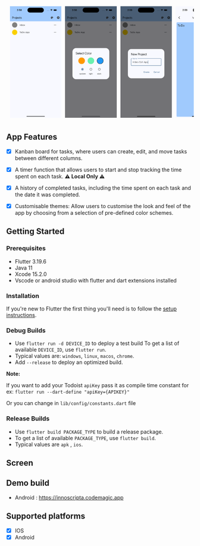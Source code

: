 <div style="display: flex; overflow-x: auto; white-space: nowrap; padding: 10px;">
  <img src="./screenshots/1.png" alt="Image 1" style="height: 300px; margin-right: 10px;">
  <img src="./screenshots/2.png" alt="Image 1" style="height: 300px; margin-right: 10px;">
  <img src="./screenshots/3.png" alt="Image 1" style="height: 300px; margin-right: 10px;">
  <img src="./screenshots/4.png" alt="Image 1" style="height: 300px; margin-right: 10px;">
  <img src="./screenshots/5.png" alt="Image 1" style="height: 300px; margin-right: 10px;">
  <img src="./screenshots/6.png" alt="Image 1" style="height: 300px; margin-right: 10px;">
  <img src="./screenshots/7.png" alt="Image 1" style="height: 300px; margin-right: 10px;">
  <img src="./screenshots/8.png" alt="Image 1" style="height: 300px; margin-right: 10px;">
  <img src="./screenshots/9.png" alt="Image 1" style="height: 300px; margin-right: 10px;">
</div>

## App Features

- [x] Kanban board for tasks, where users can create, edit, and move tasks between different columns.
- [x] A timer function that allows users to start and stop tracking the time spent on each task. **⚠️ Local Only ⚠️**
- [x] A history of completed tasks, including the time spent on each task and the date it was completed.
- [x] Customisable themes: Allow users to customise the look and feel of the app by choosing from a selection of pre-defined color schemes.


## Getting Started

### Prerequisites

- Flutter 3.19.6
- Java 11
- Xcode 15.2.0
- Vscode or android studio with flutter and dart extensions installed

### Installation

If you're new to Flutter the first thing you'll need is to follow the [setup instructions](https://docs.flutter.dev/get-started/install).

### Debug Builds

- Use `flutter run -d DEVICE_ID` to deploy a test build
  To get a list of available `DEVICE_ID`, use `flutter run`.
- Typical values are: `windows`, `linux`, `macos`, `chrome`.
- Add `--release` to deploy an optimized build.

**Note:**

If you want to add your Todoist `apiKey` pass it as compile time constant for ex:
`flutter run --dart-define "apiKey={APIKEY}"`

Or you can change in `lib/config/constants.dart` file

### Release Builds

- Use `flutter build PACKAGE_TYPE` to build a release package.
- To get a list of available `PACKAGE_TYPE`, use `flutter build`.
- Typical values are  `apk` , `ios`.

## Screen


## Demo build

- Android : https://innoscripta.codemagic.app

## Supported platforms

- [x] IOS
- [x] Android
